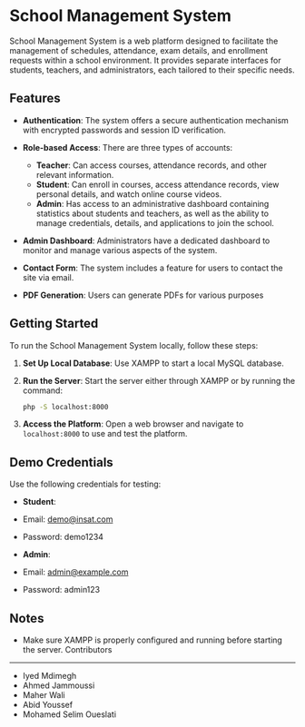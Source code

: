 School Management System
========================

School Management System is a web platform designed to facilitate the management of schedules, attendance, exam details, and enrollment requests within a school environment. It provides separate interfaces for students, teachers, and administrators, each tailored to their specific needs.

Features
--------

- **Authentication**: The system offers a secure authentication mechanism with encrypted passwords and session ID verification.

- **Role-based Access**: There are three types of accounts:
    - **Teacher**: Can access courses, attendance records, and other relevant information.
    - **Student**: Can enroll in courses, access attendance records, view personal details, and watch online course videos.
    - **Admin**: Has access to an administrative dashboard containing statistics about students and teachers, as well as the ability to manage credentials, details, and applications to join the school.

- **Admin Dashboard**: Administrators have a dedicated dashboard to monitor and manage various aspects of the system.

- **Contact Form**: The system includes a feature for users to contact the site via email.

- **PDF Generation**: Users can generate PDFs for various purposes

Getting Started
---------------

To run the School Management System locally, follow these steps:

1. **Set Up Local Database**: Use XAMPP to start a local MySQL database.

2. **Run the Server**: Start the server either through XAMPP or by running the command: 
    ```bash
    php -S localhost:8000
    ```

3. **Access the Platform**: Open a web browser and navigate to `localhost:8000` to use and test the platform.

Demo Credentials
----------------

Use the following credentials for testing:

- **Student**:
- Email: demo@insat.com
- Password: demo1234

- **Admin**:
- Email: admin@example.com
- Password: admin123

Notes
-----

- Make sure XAMPP is properly configured and running before starting the server.
Contributors
------------

- Iyed Mdimegh
- Ahmed Jammoussi
- Maher Wali
- Abid Youssef
- Mohamed Selim Oueslati